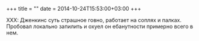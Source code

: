 +++
title = ""
date = 2014-10-24T15:53:00+03:00
+++

XXX: Дженкинс суть страшное говно, работает на соплях и палках. Пробовал локально запилить и охуел он ебанутности примерно всего в нем.


